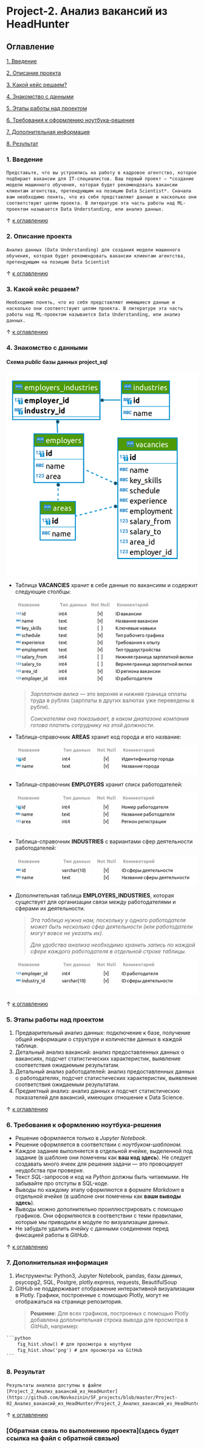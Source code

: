# Project-2. Анализ вакансий из HeadHunter

## Оглавление

[1. Введение](#1-введение)

[2. Описание проекта](#2-описание-проекта)

[3. Какой кейс решаем?](#3-какой-кейс-решаем)

[4. Знакомство с данными](#4-знакомство-с-данными)  

[5. Этапы работы над проектом](#5-этапы-работы-над-проектом)

[6. Требования к оформлению ноутбука-решения](#6-требования-к-оформлению-ноутбука-решения)

[7. Дополнительная информация](#7-дополнительная-информация)

[8. Результат](#8-результат)  

### 1. Введение

    Представьте, что вы устроились на работу в кадровое агентство, которое подбирает вакансии для IT-специалистов. Ваш первый проект — *создание модели машинного обучения, которая будет рекомендовать вакансии клиентам агентства, претендующим на позицию Data Scientist*. Сначала вам необходимо понять, что из себя представляют данные и насколько они соответствуют целям проекта. В литературе эта часть работы над ML-проектом называется Data Understanding, или анализ данных.

&uarr; [к оглавлению](#оглавление)

### 2. Описание проекта

    Анализ данных (Data Understanding) для создания модели машинного обучения, которая будет рекомендовать вакансии клиентам агентства, претендующим на позицию Data Scientist

&uarr; [к оглавлению](#оглавление)

### 3. Какой кейс решаем?

    Необходимо понять, что из себя представляют имеющиеся данные и насколько они соответствуют целям проекта. В литературе эта часть работы над ML-проектом называется Data Understanding, или анализ данных.

&uarr; [к оглавлению](#оглавление)

### 4. Знакомство с данными

#### Схема *public* базы данных **project_sql**

![Схема](./Img/SQL_pj2_2_1.png)

* Таблица **VACANCIES** хранит в себе данные по вакансиям и содержит следующие столбцы:

    ![Table](./Img/SQL_pj2_2_2.png)

    >*Зарплатная вилка* — это верхняя и нижняя граница оплаты труда в рублях (зарплаты в других валютах уже переведены в рубли).
    >
    >*Соискателям она показывает, в каком диапазоне компания готова платить сотруднику на этой должности.*

* Таблица-справочник **AREAS** хранит код города и его название:

    ![Table](./Img/SQL_pj2_2_3.png)

* Таблица-справочник **EMPLOYERS** хранит списк работодателей:

    ![Table](./Img/SQL_pj2_2_4.png)

* Таблица-справочник **INDUSTRIES** с вариантами сфер деятельности работодателей:

    ![Table](./Img/SQL_pj2_2_5.png)

* Дополнительная таблица **EMPLOYERS_INDUSTRIES**, которая существует для организации связи между работодателями и сферами их деятельности.

    >*Эта таблица нужна нам, поскольку у одного работодателя может быть несколько сфер деятельности (или работодатели могут вовсе не указать их).* 
    >
    >*Для удобства анализа необходимо хранить запись по каждой сфере каждого работодателя в отдельной строке таблицы.*

    ![Table](./Img/SQL_pj2_2_6.png)

&uarr; [к оглавлению](#оглавление)

### 5. Этапы работы над проектом

  1. Предварительный анализ данных: подключение к базе, получение общей информации о структуре и количестве данных в каждой таблице.
  2. Детальный анализ вакансий: анализ предоставленных данных о вакансиях, подсчет статистических характеристик, выявление соответствия ожидаемым результатам.
  3. Детальный анализ работодателей: анализ предоставленных данных о работодателях, подсчет статистических характеристик, выявление соответствия ожидаемым результатам.
  4. Предметный анализ: анализ данных и подсчет статистических показателей для вакансий, имеющих отношение к Data Science.

&uarr; [к оглавлению](#оглавление)

### 6. Требования к оформлению ноутбука-решения

* Решение оформляется только в *Jupyter Notebook*.
* Решение оформляется в соответствии с *ноутбуком-шаблоном*.
* Каждое задание выполняется в отдельной ячейке, выделенной под задание (в шаблоне они помечены как **ваш код здесь**). Не следует создавать много ячеек для решения задачи — это провоцирует неудобства при проверке.
* Текст *SQL*-запросов и код на *Python* должны быть читаемыми. Не забывайте про отступы в SQL-коде.
* Выводы по каждому этапу оформляются в формате *Markdown* в отдельной ячейке (в шаблоне они помечены как **ваши выводы здесь**).
* Выводы можно дополнительно проиллюстрировать с помощью графиков. Они оформляются в соответствии с теми правилами, которые мы приводили в модуле по визуализации данных.
* Не забудьте удалить ячейку с данными соединения перед фиксацией работы в *GitHub*.

&uarr; [к оглавлению](#оглавление)

### 7. Дополнительная информация

  1. Инструменты: Python3, Jupyter Notebook, pandas, базы данных, psycopg2, SQL, Postgre, plotly.express, requests, BeautifulSoup
  2. GitHub не поддерживает отображение интерактивной визуализации в Plotly. Графики, построенные с помощью Plotly, могут не отображаться на странице репозитория.
        >**Решение**: Для всех графиков, построеных с помощью Plotly добавлена дополнительная строка вывода для просмотра в *GitHub*, например:

    ```python
        fig_hist.show() # для просмотра в ноутбуке
        fig_hist.show('png') # для просмотра на GitHub
    ```

### 8. Результат

    Результаты анализа доступны в файле [Project_2_Анализ_вакансий_из_HeadHunter](https://github.com/Novkozinin/SF_projects/blob/master/Project-02_Анализ_вакансий_из_HeadHunter/Project_2_Анализ_вакансий_из_HeadHunter.ipynb)

&uarr; [к оглавлению](#оглавление)

### [Обратная связь по выполнению проекта](здесь будет ссылка на файл с обратной связью)
